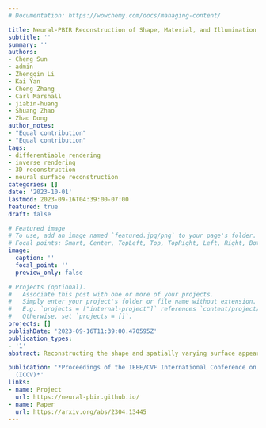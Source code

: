 ```yaml
---
# Documentation: https://wowchemy.com/docs/managing-content/

title: Neural-PBIR Reconstruction of Shape, Material, and Illumination
subtitle: ''
summary: ''
authors:
- Cheng Sun
- admin
- Zhengqin Li
- Kai Yan
- Cheng Zhang
- Carl Marshall
- jiabin-huang
- Shuang Zhao
- Zhao Dong
author_notes:
- "Equal contribution"
- "Equal contribution"
tags: 
- differentiable rendering
- inverse rendering
- 3D reconstruction
- neural surface reconstruction
categories: []
date: '2023-10-01'
lastmod: 2023-09-16T04:39:00-07:00
featured: true
draft: false

# Featured image
# To use, add an image named `featured.jpg/png` to your page's folder.
# Focal points: Smart, Center, TopLeft, Top, TopRight, Left, Right, BottomLeft, Bottom, BottomRight.
image:
  caption: ''
  focal_point: ''
  preview_only: false

# Projects (optional).
#   Associate this post with one or more of your projects.
#   Simply enter your project's folder or file name without extension.
#   E.g. `projects = ["internal-project"]` references `content/project/deep-learning/index.md`.
#   Otherwise, set `projects = []`.
projects: []
publishDate: '2023-09-16T11:39:00.470595Z'
publication_types:
- '1'
abstract: Reconstructing the shape and spatially varying surface appearances of a physical-world object as well as its surrounding illumination based on 2D images (e.g., photographs) of the object has been a long-standing problem in computer vision and graphics. In this paper, we introduce a robust object reconstruction pipeline combining neural based object reconstruction and physics-based inverse rendering (PBIR). Specifically, our pipeline firstly leverages a neural stage to produce high-quality but potentially imperfect predictions of object shape, reflectance, and illumination. Then, in the later stage, initialized by the neural predictions, we perform PBIR to refine the initial results and obtain the final high-quality reconstruction. Experimental results demonstrate our pipeline significantly outperforms existing reconstruction methods quality-wise and performance-wise.

publication: '*Proceedings of the IEEE/CVF International Conference on Computer Vision
  (ICCV)*'
links:
- name: Project
  url: https://neural-pbir.github.io/
- name: Paper
  url: https://arxiv.org/abs/2304.13445
---
```

